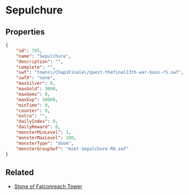 # Sepulchure



## Properties

```json
{
    "id": 785,
    "name": "Sepulchure",
    "description": "",
    "complete": "",
    "swf": "towns\/Chap1Finale\/quest-thefinal13th-war-boss-r5.swf",
    "swfX": "none",
    "maxSilver": 0,
    "maxGold": 3000,
    "maxGems": 0,
    "maxExp": 50000,
    "minTime": 0,
    "counter": 0,
    "extra": "",
    "dailyIndex": 0,
    "dailyReward": 0,
    "monsterMinLevel": 1,
    "monsterMaxLevel": 100,
    "monsterType": "doom",
    "monsterGroupSwf": "mset-Sepulchure-R6.swf"
}
```

## Related

- [Stone of Falconreach Tower](../items/5576-stone-of-falconreach-tower.md)

